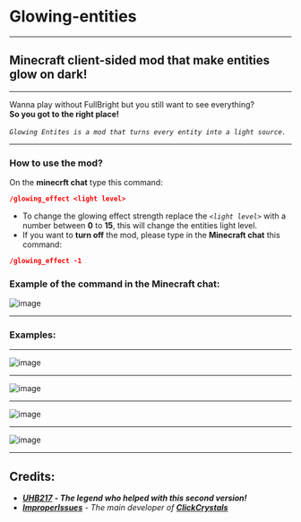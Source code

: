 # Glowing-entities
____________________________
## Minecraft client-sided mod that make entities glow on dark!
_____________________________
Wanna play without FullBright but you still want to see everything?\
                              **So you got to the right place!**\
\
*`Glowing Entites is a mod that turns every entity into a light source.`*

--------------------------------------------------------------

### How to use the mod?


On the **minecrft chat** type this command:
```json
/glowing_effect <light level>
```
- To change the glowing effect strength replace the _`<light level>`_ with a number between **0** to **15**, this will change the entities light level.
- If you want to **turn off** the mod, please type in the **Minecraft chat** this command:
```json
/glowing_effect -1
```
### Example of the command in the Minecraft chat:
![image](https://cdn.modrinth.com/data/2vIwBVFK/images/e4310e2e6608131769e20442d74b8d4817f5c50e.png)

------------------------------------------------------

### Examples:
_________________________
![image](https://cdn.modrinth.com/data/2vIwBVFK/images/fff6ad9716ffa2db0cf15f4429001780d8841d67.png)
____________________________
![image](https://cdn.modrinth.com/data/2vIwBVFK/images/97be9186ccf49a612d231ed71287662aa45231a7.png)
__________________________________
![image](https://cdn.modrinth.com/data/2vIwBVFK/images/b838ea2f67330386f2fae70dbc3d78c1caed1938.png)
_________________________________
![image](https://cdn.modrinth.com/data/2vIwBVFK/images/1c8f1e19d68347bf60b18b34f3716839624109b0.png)
_________________________________
## Credits:
- [***UHB217***](https://github.com/uhb217) ***- The legend who helped with this second version!***
- [***ImproperIssues***](https://github.com/ItziSpyder) _- The main developer of [**ClickCrystals**](https://modrinth.com/mod/clickcrystals)_
